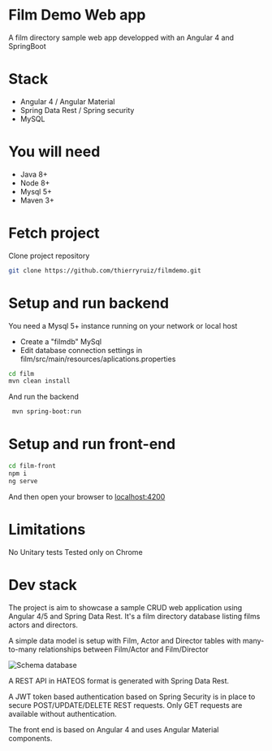 # Film Demo Web app 
A film directory sample web app developped with an Angular 4 and SpringBoot

# Stack
  - Angular 4 / Angular Material
  - Spring Data Rest / Spring security
  - MySQL

# You will need
- Java 8+
- Node 8+
- Mysql 5+
- Maven 3+

# Fetch project
Clone project repository
```sh
git clone https://github.com/thierryruiz/filmdemo.git
```

# Setup and run backend

You need a Mysql 5+ instance running on your network or local host

- Create a "filmdb" MySql
- Edit database connection settings in film/src/main/resources/aplications.properties 

```sh
cd film
mvn clean install
```

And run the backend

```sh
 mvn spring-boot:run
```

# Setup and run front-end
```sh
cd film-front
npm i
ng serve
```

And then open your browser to [localhost:4200](http://localhost:4200)


# Limitations
No Unitary tests
Tested only on Chrome

# Dev stack
The project is aim to showcase a sample CRUD web application using Angular 4/5 and Spring Data Rest. 
It's a film directory database listing films actors and directors.

A simple data model is setup with Film, Actor and Director tables with many-to-many relationships between Film/Actor and Film/Director

![Schema database](filmdemo/blob/master/film/misc/schema.png)

A REST API in HATEOS format is generated with Spring Data Rest.

A JWT token based authentication based on Spring Security is in place to secure POST/UPDATE/DELETE REST requests. Only GET requests are available without authentication.

The front end is based on Angular 4 and uses Angular Material components. 










 
